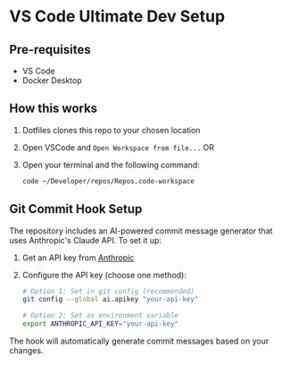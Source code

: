 # VS Code Ultimate Dev Setup

## Pre-requisites

- VS Code
- Docker Desktop

## How this works

1. Dotfiles clones this repo to your chosen location
2. Open VSCode and `Open Workspace from file...` OR
3. Open your terminal and the following command:

    ```bash
    code ~/Developer/repos/Repos.code-workspace
    ```

## Git Commit Hook Setup

The repository includes an AI-powered commit message generator that uses Anthropic's Claude API. To set it up:

1. Get an API key from [Anthropic](https://console.anthropic.com/)
2. Configure the API key (choose one method):

   ```bash
   # Option 1: Set in git config (recommended)
   git config --global ai.apikey "your-api-key"
   
   # Option 2: Set as environment variable
   export ANTHROPIC_API_KEY="your-api-key"
   ```

The hook will automatically generate commit messages based on your changes.

